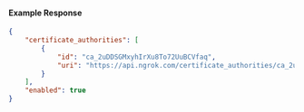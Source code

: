 <!-- Code generated for API Clients. DO NOT EDIT. -->

#### Example Response

```json
{
	"certificate_authorities": [
		{
			"id": "ca_2uDDSGMxyhIrXu8To72UuBCVfaq",
			"uri": "https://api.ngrok.com/certificate_authorities/ca_2uDDSGMxyhIrXu8To72UuBCVfaq"
		}
	],
	"enabled": true
}
```
